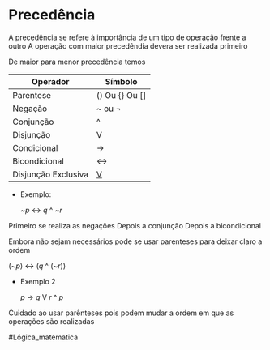# Precedência

A precedência se refere à importância de um tipo de operação frente a outro
	 A operação com maior precedêndia devera ser realizada primeiro

De maior para menor precedência temos


| Operador            | Símbolo        |
| ------------------- | -------------- |
| Parentese           | () Ou {} Ou [] |
| Negação             | ~ ou ¬         |
| Conjunção           | ^              |
| Disjunção           | V              |
| Condicional         | ->             |
| Bicondicional       | <->            |
| Disjunção Exclusiva | <u>V</u>       |


- Exemplo:

	~$p$ <-> $q$ ^ ~$r$

Primeiro se realiza as negações 
Depois a conjunção
Depois a bicondicional

Embora não sejam necessários pode se usar parenteses para deixar claro a ordem

(~$p$) <-> ($q$ ^ (~$r$))

- Exemplo 2

	$p$ -> $q$ V $r$ ^ $p$ 


Cuidado ao usar parênteses pois podem mudar a ordem em que as operações são realizadas

 

#Lógica_matematica 
